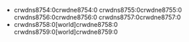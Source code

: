- crwdns8754:0crwdne8754:0 crwdns8755:0crwdne8755:0 crwdns8756:0crwdne8756:0 crwdns8757:0crwdne8757:0
- crwdns8758:0[world]crwdne8758:0 crwdns8759:0[world]crwdne8759:0